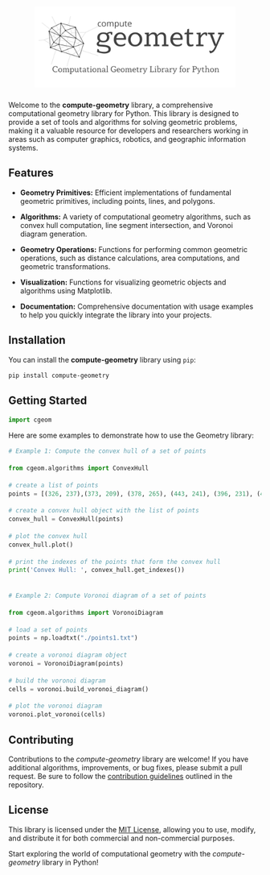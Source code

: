 <h1 align="center">
<img src="logo.png" width="400">
</h1>

Welcome to the **compute-geometry** library, a comprehensive computational geometry library for Python. This library is designed to provide a set of tools and algorithms for solving geometric problems, making it a valuable resource for developers and researchers working in areas such as computer graphics, robotics, and geographic information systems.

## Features

- **Geometry Primitives:** Efficient implementations of fundamental geometric primitives, including points, lines, and polygons.
  
- **Algorithms:** A variety of computational geometry algorithms, such as convex hull computation, line segment intersection, and Voronoi diagram generation.

- **Geometry Operations:** Functions for performing common geometric operations, such as distance calculations, area computations, and geometric transformations.

- **Visualization:** Functions for visualizing geometric objects and algorithms using Matplotlib.

- **Documentation:** Comprehensive documentation with usage examples to help you quickly integrate the library into your projects.

## Installation

You can install the **compute-geometry** library using `pip`:

```bash
pip install compute-geometry
```

## Getting Started

```python
import cgeom
```

Here are some examples to demonstrate how to use the Geometry library:

```python
# Example 1: Compute the convex hull of a set of points

from cgeom.algorithms import ConvexHull

# create a list of points
points = [(326, 237),(373, 209), (378, 265), (443, 241), (396, 231), (416, 270), (361, 335), (324, 297)]

# create a convex hull object with the list of points
convex_hull = ConvexHull(points)

# plot the convex hull
convex_hull.plot()

# print the indexes of the points that form the convex hull
print('Convex Hull: ', convex_hull.get_indexes())


# Example 2: Compute Voronoi diagram of a set of points

from cgeom.algorithms import VoronoiDiagram

# load a set of points
points = np.loadtxt("./points1.txt")

# create a voronoi diagram object
voronoi = VoronoiDiagram(points)

# build the voronoi diagram
cells = voronoi.build_voronoi_diagram()

# plot the voronoi diagram
voronoi.plot_voronoi(cells)

```

## Contributing

Contributions to the _compute-geometry_ library are welcome! If you have additional algorithms, improvements, or bug fixes, please submit a pull request. Be sure to follow the [contribution guidelines](CONTRIBUTING.md) outlined in the repository.

## License

This library is licensed under the [MIT License](LICENSE), allowing you to use, modify, and distribute it for both commercial and non-commercial purposes.

Start exploring the world of computational geometry with the _compute-geometry_ library in Python!